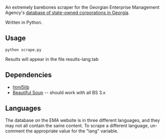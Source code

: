 An extremely barebones scraper for the Georgian Enterprise Management Agency's [database of state-owned corporations in Georgia](http://www.ema.gov.ge/content.php?id=94&lang=geo).

Written in Python.

Usage
------------
`python scrape.py`

Results will appear in the file results-lang.tab

Dependencies
------------
* [html5lib](http://code.google.com/p/html5lib/)
* [Beautiful Soup](http://www.crummy.com/software/BeautifulSoup/) -- should work with all BS 3.x

Languages
-----------
The database on the EMA website is in three different languages, and they may not all contain the same content. To scrape a different language, un-comment the appropriate value for the "lang" variable.
